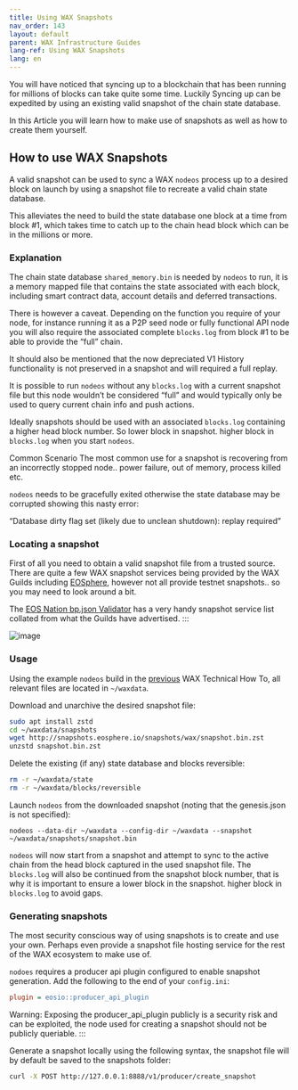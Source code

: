 ```yaml
---
title: Using WAX Snapshots
nav_order: 143
layout: default
parent: WAX Infrastructure Guides
lang-ref: Using WAX Snapshots
lang: en
---
```


You will have noticed that syncing up to a blockchain that has been running for millions of blocks can take quite some time. Luckily Syncing up can be expedited by using an existing valid snapshot of the chain state database.

In this Article you will learn how to make use of snapshots as well as how to create them yourself.

## How to use WAX Snapshots
A valid snapshot can be used to sync a WAX ```nodeos``` process up to a desired block on launch by using a snapshot file to recreate a valid chain state database.

This alleviates the need to build the state database one block at a time from block #1, which takes time to catch up to the chain head block which can be in the millions or more.

### Explanation

The chain state database ```shared_memory.bin``` is needed by ```nodeos``` to run, it is a memory mapped file that contains the state associated with each block, including smart contract data, account details and deferred transactions.

There is however a caveat. Depending on the function you require of your node, for instance running it as a P2P seed node or fully functional API node you will also require the associated complete ```blocks.log``` from block #1 to be able to provide the “full” chain.

It should also be mentioned that the now depreciated V1 History functionality is not preserved in a snapshot and will required a full replay.

It is possible to run ```nodeos``` without any ```blocks.log``` with a current snapshot file but this node wouldn’t be considered “full” and would typically only be used to query current chain info and push actions.

Ideally snapshots should be used with an associated ```blocks.log``` containing a higher head block number. So lower block in snapshot. higher block in ```blocks.log``` when you start ```nodeos```.

Common Scenario
The most common use for a snapshot is recovering from an incorrectly stopped node.. power failure, out of memory, process killed etc.

```nodeos``` needs to be gracefully exited otherwise the state database may be corrupted showing this nasty error:

“Database dirty flag set (likely due to unclean shutdown): replay required”

### Locating a snapshot

First of all you need to obtain a valid snapshot file from a trusted source. There are quite a few WAX snapshot services being provided by the WAX Guilds including [EOSphere](https://snapshots.eosphere.io/), however not all provide testnet snapshots.. so you may need to look around a bit.


The [EOS Nation bp.json Validator](https://validate.eosnation.io/wax/reports/resources.html#chain) has a very handy snapshot service list collated from what the Guilds have advertised.
:::

![image](https://user-images.githubusercontent.com/12730423/187578145-07ba4f0d-8532-4a46-9e47-83347d5793a9.png)

### Usage

Using the example ```nodeos``` build in the [previous](/docs/wax-infrastructure/wax-testnet-node) WAX Technical How To, all relevant files are located in ```~/waxdata```.

Download and unarchive the desired snapshot file:

```sh
sudo apt install zstd
cd ~/waxdata/snapshots
wget http://snapshots.eosphere.io/snapshots/wax/snapshot.bin.zst
unzstd snapshot.bin.zst
```

Delete the existing (if any) state database and blocks reversible:

```sh
rm -r ~/waxdata/state
rm -r ~/waxdata/blocks/reversible
```

Launch ```nodeos``` from the downloaded snapshot (noting that the genesis.json is not specified):

```
nodeos --data-dir ~/waxdata --config-dir ~/waxdata --snapshot ~/waxdata/snapshots/snapshot.bin
```

```nodeos``` will now start from a snapshot and attempt to sync to the active chain from the head block captured in the used snapshot file. The ```blocks.log``` will also be continued from the snapshot block number, that is why it is important to ensure a lower block in the snapshot. higher block in ```blocks.log``` to avoid gaps.

### Generating snapshots

The most security conscious way of using snapshots is to create and use your own. Perhaps even provide a snapshot file hosting service for the rest of the WAX ecosystem to make use of.

```nodoes``` requires a producer api plugin configured to enable snapshot generation. Add the following to the end of your ```config.ini```:

```ini
plugin = eosio::producer_api_plugin
```

Warning: Exposing the producer_api_plugin publicly is a security risk and can be exploited, the node used for creating a snapshot should not be publicly queriable.
:::

Generate a snapshot locally using the following syntax, the snapshot file will by default be saved to the snapshots folder:

```sh
curl -X POST http://127.0.0.1:8888/v1/producer/create_snapshot
```
